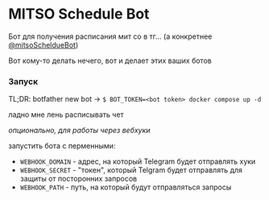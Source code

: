 # MITSO Schedule Bot
Бот для получения расписания мит со в тг... (а конкретнее [@mitsoScheldueBot](https://t.me/mitsoScheldueBot))

Вот кому-то делать нечего, вот и делает этих ваших ботов

### Запуск
TL;DR: botfather new bot -> `$ BOT_TOKEN=<bot token> docker compose up -d`

ладно мне лень расписывать чет


*опционально, для работы через вебхуки*

запустить бота с перменными:

 * `WEBHOOK_DOMAIN` - адрес, на который Telegram будет отправлять хуки
 * `WEBHOOK_SECRET` - "токен", который Telgram будет отправлять для защиты от посторонних запросов
 * `WEBHOOK_PATH` - путь, на который будут отправляться запросы
 